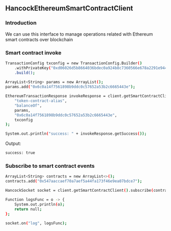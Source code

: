 ## HancockEthereumSmartContractClient

### Introduction

We can use this interface to manage operations related with Ethereum smart contracts over blockchain

### Smart contract invoke

```bash
TransactionConfig txconfig = new TransactionConfig.Builder()
    .withPrivateKey("0xd06026d5b8664036bdec0a924b8c7360566e678a2291e9440156365b040a7b83")
    .build();
      
ArrayList<String> params = new ArrayList();
params.add("0x6c0a14f7561898b9ddc0c57652a53b2c6665443e");

EthereumTransactionResponse invokeResponse = client.getSmartContractClient().invoke(
    "token-contract-alias",
    "balanceOf", 
    params, 
    "0x6c0a14f7561898b9ddc0c57652a53b2c6665443e", 
    txconfig
);

System.out.println("success: " + invokeResponse.getSuccess());
```

Output:
```bash
success: true
```

### Subscribe to smart contract events
```bash
ArrayList<String> contracts = new ArrayList<>();
contracts.add("0x547aaccaef70a7aef5a44fa173f46e9ea07bdce7");

HancockSocket socket = client.getSmartContractClient().subscribe(contracts);

Function logsFunc = o -> {
    System.out.println(o);
    return null;
};

socket.on("log", logsFunc);
```
    
